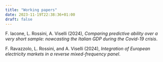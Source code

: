 ```yaml
---
title: "Working papers"
date: 2023-11-19T22:38:36+01:00
draft: false
---
```


F. Iacone, L. Rossini, A. Viselli (2024), *Comparing predictive ability over a very short sample: nowcasting the Italian GDP during the Covid-19 crisis*.

F. Ravazzolo, L. Rossini, and A. Viselli (2024), *Integration of European electricity markets in a reverse mixed-frequency panel*.

